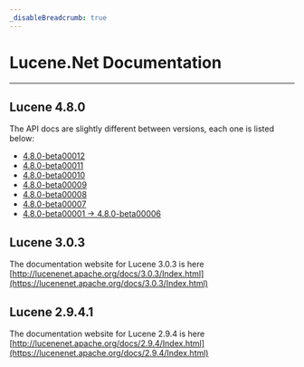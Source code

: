 ```yaml
---
_disableBreadcrumb: true
---
```


# Lucene.Net Documentation

---

## Lucene 4.8.0

The API docs are slightly different between versions, each one is listed below:

- [4.8.0-beta00012](https://lucenenet.apache.org/docs/4.8.0-beta00012/)
- [4.8.0-beta00011](https://lucenenet.apache.org/docs/4.8.0-beta00011/)
- [4.8.0-beta00010](https://lucenenet.apache.org/docs/4.8.0-beta00010/)
- [4.8.0-beta00009](https://lucenenet.apache.org/docs/4.8.0-beta00009/)
- [4.8.0-beta00008](https://lucenenet.apache.org/docs/4.8.0-beta00008/)
- [4.8.0-beta00007](https://lucenenet.apache.org/docs/4.8.0-beta00007/)
- [4.8.0-beta00001 -> 4.8.0-beta00006](https://lucenenet.apache.org/docs/4.8.0-beta00005/)

## Lucene 3.0.3

The documentation website for Lucene 3.0.3 is here [http://lucenenet.apache.org/docs/3.0.3/Index.html](https://lucenenet.apache.org/docs/3.0.3/Index.html)

## Lucene 2.9.4.1

The documentation website for Lucene 2.9.4 is here [http://lucenenet.apache.org/docs/2.9.4/Index.html](https://lucenenet.apache.org/docs/2.9.4/Index.html)
